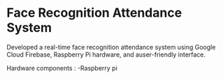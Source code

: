 # Face Recognition Attendance System
Developed a real-time face recognition attendance system using Google Cloud Firebase, Raspberry Pi hardware, and auser-friendly interface.  

Hardware components :
-Raspberry pi
